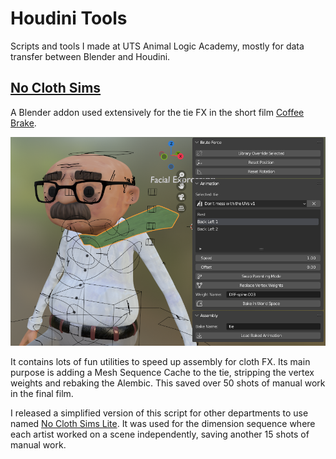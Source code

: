 # Houdini Tools
Scripts and tools I made at UTS Animal Logic Academy, mostly for data transfer between Blender and Houdini.

## [No Cloth Sims](no_cloth_sims.py)

A Blender addon used extensively for the tie FX in the short film [Coffee Brake](https://youtu.be/T57aCLYdX9M).

![No Cloth Sims](images/no_cloth_sims.PNG)

It contains lots of fun utilities to speed up assembly for cloth FX. Its main purpose is adding a Mesh Sequence Cache to the tie, stripping the vertex weights and rebaking the Alembic. This saved over 50 shots of manual work in the final film.

I released a simplified version of this script for other departments to use named [No Cloth Sims Lite](no_cloth_sims_lite.py). It was used for the dimension sequence where each artist worked on a scene independently, saving another 15 shots of manual work.

